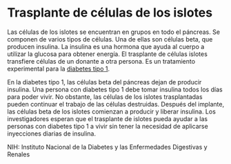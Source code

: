 Trasplante de células de los islotes
====================================


Las células de los islotes se encuentran en grupos en todo el páncreas. Se componen de varios tipos de células. Una de ellas son células beta, que producen insulina. La insulina es una hormona que ayuda al cuerpo a utilizar la glucosa para obtener energía. El trasplante de células islotes transfiere células de un donante a otra persona. Es un tratamiento experimental para la [diabetes tipo 1](https://medlineplus.gov/spanish/diabetestype1.html). 


En la diabetes tipo 1, las células beta del páncreas dejan de producir insulina. Una persona con diabetes tipo 1 debe tomar insulina todos los días para poder vivir. No obstante, las células de los islotes trasplantadas pueden continuar el trabajo de las células destruidas. Después del implante, las células beta de los islotes comienzan a producir y liberar insulina. Los investigadores esperan que el trasplante de islotes pueda ayudar a las personas con diabetes tipo 1 a vivir sin tener la necesidad de aplicarse inyecciones diarias de insulina. 


NIH: Instituto Nacional de la Diabetes y las Enfermedades Digestivas y Renales 

